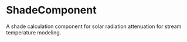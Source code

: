 # ShadeComponent
A shade calculation component for solar radiation attenuation for stream temperature modeling.
